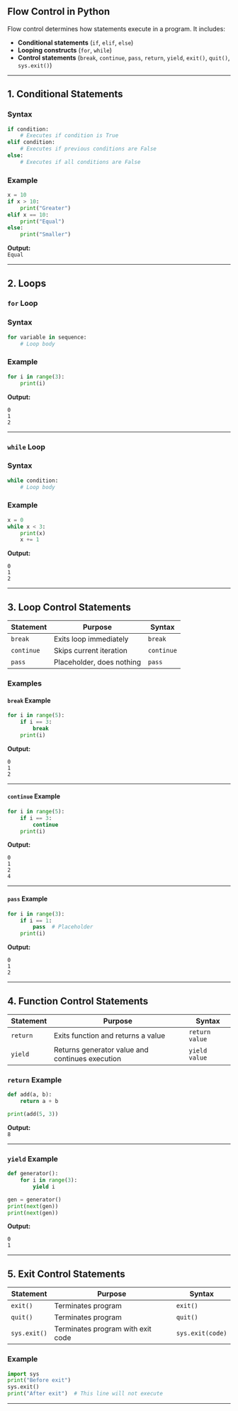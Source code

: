 ## **Flow Control in Python**

Flow control determines how statements execute in a program. It includes:  
- **Conditional statements** (`if`, `elif`, `else`)  
- **Looping constructs** (`for`, `while`)  
- **Control statements** (`break`, `continue`, `pass`, `return`, `yield`, `exit()`, `quit()`, `sys.exit()`)

---

## **1. Conditional Statements**  

### **Syntax**
```python
if condition:
    # Executes if condition is True
elif condition:
    # Executes if previous conditions are False
else:
    # Executes if all conditions are False
```

### **Example**
```python
x = 10
if x > 10:
    print("Greater")
elif x == 10:
    print("Equal")
else:
    print("Smaller")
```

**Output:**  
`Equal`

---

## **2. Loops**  

### **`for` Loop**  

### **Syntax**
```python
for variable in sequence:
    # Loop body
```

### **Example**
```python
for i in range(3):
    print(i)
```

**Output:**  
```
0
1
2
```

---

### **`while` Loop**  

### **Syntax**
```python
while condition:
    # Loop body
```

### **Example**
```python
x = 0
while x < 3:
    print(x)
    x += 1
```

**Output:**  
```
0
1
2
```

---

## **3. Loop Control Statements**  

| Statement | Purpose | Syntax |
|-----------|---------|--------|
| `break` | Exits loop immediately | `break` |
| `continue` | Skips current iteration | `continue` |
| `pass` | Placeholder, does nothing | `pass` |

### **Examples**  

#### **`break` Example**
```python
for i in range(5):
    if i == 3:
        break
    print(i)
```
**Output:**  
```
0
1
2
```

---

#### **`continue` Example**
```python
for i in range(5):
    if i == 3:
        continue
    print(i)
```
**Output:**  
```
0
1
2
4
```

---

#### **`pass` Example**
```python
for i in range(3):
    if i == 1:
        pass  # Placeholder
    print(i)
```
**Output:**  
```
0
1
2
```

---

## **4. Function Control Statements**  

| Statement | Purpose | Syntax |
|-----------|---------|--------|
| `return` | Exits function and returns a value | `return value` |
| `yield` | Returns generator value and continues execution | `yield value` |

### **`return` Example**  
```python
def add(a, b):
    return a + b

print(add(5, 3))
```
**Output:**  
`8`

---

### **`yield` Example**  
```python
def generator():
    for i in range(3):
        yield i

gen = generator()
print(next(gen))
print(next(gen))
```
**Output:**  
```
0
1
```

---

## **5. Exit Control Statements**  

| Statement | Purpose | Syntax |
|-----------|---------|--------|
| `exit()` | Terminates program | `exit()` |
| `quit()` | Terminates program | `quit()` |
| `sys.exit()` | Terminates program with exit code | `sys.exit(code)` |

### **Example**
```python
import sys
print("Before exit")
sys.exit()
print("After exit")  # This line will not execute
```

---
